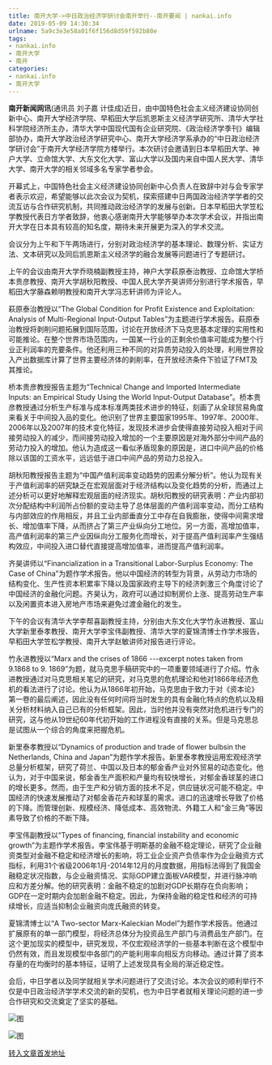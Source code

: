 ```yaml
---
title: 南开大学->中日政治经济学研讨会南开举行--南开要闻 | nankai.info
date: 2019-05-09 14:30:34
urlname: 5a9c3e3e58a01f6f156d8d59f592b80e
tags: 
- nankai.info
- 南开大学
- 南开
categories:
- nankai.info
- 南开大学
---
```



**南开新闻网讯**(通讯员 刘子嘉 计佳成)近日，由中国特色社会主义经济建设协同创新中心、南开大学经济学院、早稻田大学后凯恩斯主义经济学研究所、清华大学社科学院经济所主办，清华大学中国现代国有企业研究院、《政治经济学季刊》编辑部协办，南开大学政治经济学研究中心、南开大学经济学系承办的“中日政治经济学研讨会”于南开大学经济学院方楼举行。本次研讨会邀请到日本早稻田大学、神户大学、立命馆大学、大东文化大学、富山大学以及国内来自中国人民大学、清华大学、南开大学的相关邻域多名专家学者参会。

开幕式上，中国特色社会主义经济建设协同创新中心负责人在致辞中对与会专家学者表示欢迎，希望能够以此次会议为契机，探索搭建中日两国政治经济学学者的交流互访与合作研究机制，共同推动政治经济学的发展与创新。日本早稻田大学笠松学教授代表日方学者致辞，他衷心感谢南开大学能够举办本次学术会议，并指出南开大学在日本具有较高的知名度，期待未来开展更为深入的学术交流。

会议分为上午和下午两场进行，分别对政治经济学的基本理论、数理分析、实证方法、文本研究以及同后凯恩斯主义经济学的融合发展等问题进行了专题研讨。

上午的会议由南开大学乔晓楠副教授主持，神户大学萩原泰治教授、立命馆大学桥本贵彦教授、南开大学胡秋阳教授、中国人民大学齐昊讲师分别进行学术报告，早稻田大学藤森赖明教授和南开大学冯志轩讲师为评论人。

萩原泰治教授以“The Global Condition for Profit Existence and Exploitation: Analysis of Multi-Regional Input-Output Tables”为主题进行学术报告。萩原泰治教授将剥削问题拓展到国际范围，讨论在开放经济下马克思基本定理的实用性和可能推论。在整个世界市场范围内，一国某一行业的正剩余价值率可能成为整个行业正利润率的充要条件。他还利用三种不同的对异质劳动投入的处理，利用世界投入产出数据库计算了世界主要经济体的剥削率，在开放经济条件下验证了FMT及其推论。

桥本贵彦教授报告主题为“Technical Change and Imported Intermediate Inputs: an Empirical Study Using the World Input-Output Database”。桥本贵彦教授通过分析生产标准与成本标准两类技术进步的特征，刻画了从全球贸易角度来看关于中间投入品的变化。他识别了世界主要国家1995年、1997年、2000年、2006年以及2007年的技术变化特征，发现技术进步会使得直接劳动投入相对于间接劳动投入的减少，而间接劳动投入增加的一个主要原因是对海外部分中间产品的劳动力投入的增加。他认为造成这一看似矛盾现象的原因是，进口中间产品的价格除以该国的工资水平，远远低于进口中间产品的劳动力总投入。

胡秋阳教授报告主题为“中国产值利润率变动趋势的因素分解分析”。他认为现有关于产值利润率的研究缺乏在宏观层面对于经济结构以及变化趋势的分析，而通过上述分析可以更好地解释宏观层面的经济现实。胡秋阳教授的研究表明：产业内部初次分配结构中利润所占份额的变动主导了总体层面的产值利润率变动，而分工结构与内部效应的作用相反，并且工业内部垂直分工中存在自我膨胀，使得中间需求增长、增加值率下降，从而挤占了第三产业纵向分工地位。另一方面，高增加值率，高产值利润率的第三产业因纵向分工服务化而增长，对于提高产值利润率产生强结构效应，中间投入进口替代直接提高增加值率，进而提高产值利润率。

齐昊讲师以“Financialization in a Transitional Labor-Surplus Economy: The Case of China”为题作学术报告。他以中国经济的转型为背景，从劳动力市场的结构变化、生产性资本积累率下降以及国家政府主导下的经济刺激三个角度讨论了中国经济的金融化问题。齐昊认为，政府可以通过抑制房价上涨、提高劳动生产率以及闲置资本进入房地产市场来避免过渡金融化的发生。

下午的会议有清华大学李帮喜副教授主持，分别由大东文化大学竹永进教授、富山大学新里泰孝教授、南开大学李宝伟副教授、清华大学的夏锦清博士作学术报告，早稻田大学笠松学教授、南开大学赵敏讲师对报告进行评论。

竹永进教授以“Marx and the crises of 1866 ---excerpt notes taken from 9.1868 to 9. 1869”为题，就马克思手稿研究中的一项重要领域进行了介绍。竹永进教授通过对马克思相关笔记的研究，对马克思的危机理论和他对1866年经济危机的看法进行了讨论。他认为从1866年初开始，马克思由于致力于对《资本论》第一卷的最后阐述，因此没有任何时间将当时发生的具有金融化特点的危机以及相关分析材料纳入自己已有的分析框架。因此，当时他并没有突然对危机进行专门的研究，这与他从19世纪60年代初开始的工作进程没有直接的关系。但是马克思总是试图从一个综合的角度来把握危机。

新里泰孝教授以“Dynamics of production and trade of flower bulbsin the Netherlands, China and Japan”为题作学术报告。新里泰孝教授运用宏观经济学总量分析框架，研究了荷兰、中国以及日本的郁金香产业对外贸易的动态变化。他认为，对于中国来说，郁金香生产面积和产量均有较快增长，对郁金香球茎的进口的增长更多。然而，由于生产和分销方面的技术不足，供应链状况可能不稳定。中国经济的快速发展推动了对郁金香花卉和球茎的需求。进口的迅速增长导致了价格的下降。而管理创新、规模经济、降低成本、高效物流、外籍工人和“金三角”等因素导致了价格的不断下降。

李宝伟副教授以“Types of financing, financial instability and economic growth”为主题作学术报告。李宝伟基于明斯基的金融不稳定理论，研究了企业融资类型对金融不稳定和经济增长的影响，将工业企业资产负债率作为企业融资方式指标，利用31个省级2006年1月-2014年12月的月度数据，用指标法得到了我国金融稳定状况指数，与企业融资情况、实际GDP建立面板VAR模型，并进行脉冲响应和方差分解。他的研究表明：金融不稳定的加剧对GDP长期存在负向影响；GDP在一定时期内会加剧金融不稳定。因此，为保持金融的稳定性和经济的可持续增长，应适当抑制企业融资向庞氏融资的转变。

夏锦清博士以“A Two-sector Marx-Kaleckian Model”为题作学术报告。他通过扩展原有的单一部门模型，将经济总体分为投资品生产部门与消费品生产部门。在这个更加现实的模型中，研究发现，不仅宏观经济学的一些基本判断在这个模型中仍然有效，而且发现模型中各部门的产能利用率向相反方向移动。通过计算了资本存量的在均衡时的基本特征，证明了上述发现具有全局的渐近稳定性。

会后，中日学者以及同学就相关学术问题进行了交流讨论。本次会议的顺利举行不仅是中日政治经济学学术交流的新的契机，也为中日学者就相关理论问题的进一步合作研究和交流奠定了坚实的基础。



![图](http://news.nankai.edu.cn/pic/0/00/35/31/353165_961125.jpg)

![图](http://news.nankai.edu.cn/pic/0/00/35/31/353164_286958.png)

[转入文章首发地址](http://news.nankai.edu.cn/nkyw/system/2019/05/09/000449815.shtml)